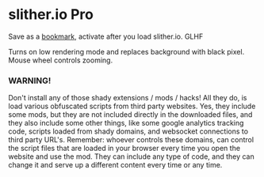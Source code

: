 # slither.io Pro

Save as a [bookmark](javascript:(function()%7Bii.src%3D%22data%3Aimage%2Fgif%3Bbase64%2CR0lGODlhAQABAIAAAAUEBAAAACwAAAAAAQABAAACAkQBADs%3D%22%2Crender_mode%3D1%2Cdocument.getElementById(%22nbg%22).addEventListener(%22mousewheel%22%2Cfunction(w)%7Bvar%20w%3Dwindow.event%7C%7Cw%3BMath.max(-1%2CMath.min(1%2Cw.wheelDelta%7C%7C-w.detail))%3E0%3Fwindow.gsc%3C2%26%26(window.gsc%2B%3D.05)%3Awindow.gsc%3E.1%26%26(window.gsc-%3D.05)%2Cwindow.sgsc%3Dwindow.gsc%7D%2C!1)%2Cwindow.zef%3Dwindow.oef%2Cwindow.oef%3Dfunction()%7Bwindow.zef()%2Csnake%26%26(window.gsc%3Dwindow.sgsc)%7D%7D)()), activate after you load slither.io. GLHF

Turns on low rendering mode and replaces background with black pixel.
Mouse wheel controls zooming.


### WARNING! ###
Don't install any of those shady extensions / mods / hacks! All they do, is load various obfuscated scripts from third party websites.
Yes, they include some mods, but they are not included directly in the downloaded files, and they also include some other things, like some google analytics tracking code, scripts loaded from shady domains, and websocket connections to third party URL's.
Remember: whoever controls these domains, can control the script files that are loaded in your browser every time you open the website and use the mod.
They can include any type of code, and they can change it and serve up a different content every time or any time.
